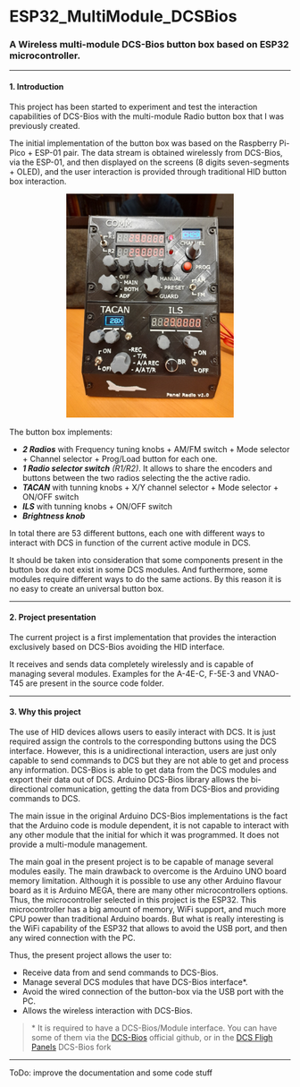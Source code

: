 # ESP32_MultiModule_DCSBios
### A Wireless multi-module DCS-Bios button box based on ESP32 microcontroller.

----

#### 1. Introduction

This project has been started to experiment and test the interaction capabilities of DCS-Bios with the multi-module Radio button box that I was previously created.

The initial implementation of the button box was based on the Raspberry Pi-Pico + ESP-01 pair. The data stream is obtained wirelessly from DCS-Bios, via the ESP-01, and then displayed on the screens (8 digits seven-segments + OLED), and the user interaction is provided through traditional HID button box interaction.

<p align="center">
<img src="/images/panel_radio1.jpg" alt="Multi-module Radio button box" width="300"/>
</p>

The button box implements:
* ***2 Radios*** with Frequency tuning knobs + AM/FM switch + Mode selector + Channel selector + Prog/Load button for each one.
* ***1 Radio selector switch*** *(R1/R2)*. It allows to share the encoders and buttons between the two radios selecting the the active radio.
* ***TACAN*** with tunning knobs + X/Y channel selector + Mode selector + ON/OFF switch
* ***ILS*** with tunning knobs + ON/OFF switch
* ***Brightness knob***

In total there are 53 different buttons, each one with different ways to interact with DCS in function of the current active module in DCS.

It should be taken into consideration that some components present in the button box do not exist in some DCS modules. And furthermore, some modules require different ways to do the same actions. By this reason it is no easy to create an universal button box.

----

#### 2. Project presentation

The current project is a first implementation that provides the interaction exclusively based on DCS-Bios avoiding the HID interface.

It receives and sends data completely wirelessly and is capable of managing several modules. Examples for the A-4E-C, F-5E-3 and VNAO-T45 are present in the source code folder. 

----

#### 3. Why this project

The use of HID devices allows users to easily interact with DCS. It is just required assign the controls to the corresponding buttons using the DCS interface. However, this is a unidirectional interaction, users are just only capable to send commands to DCS but they are not able to get and process any information. DCS-Bios is able to get data from the DCS modules and export their data out of DCS. Arduino DCS-Bios library allows the bi-directional communication, getting the data from DCS-Bios and providing commands to DCS.

The main issue in the original Arduino DCS-Bios implementations is the fact that the Arduino code is module dependent, it is not capable to interact with any other module that the initial for which it was programmed. It does not provide a multi-module management.

The main goal in the present project is to be capable of manage several modules easily. The main drawback to overcome is the Arduino UNO board memory limitation. Although it is possible to use any other Arduino flavour board as it is Arduino MEGA, there are many other microcontrollers options. Thus, the microcontroller selected in this project is the ESP32. This microcontroller has a big amount of memory, WiFi support, and much more CPU power than traditional Arduino boards. But what is really interesting is the WiFi capability of the ESP32 that allows to avoid the USB port, and then any wired connection with the PC.

Thus, the present project allows the user to:
  * Receive data from and send commands to DCS-Bios.
  * Manage several DCS modules that have DCS-Bios interface*.
  * Avoid the wired connection of the button-box via the USB port with the PC.
  * Allows the wireless interaction with DCS-Bios.

> \* It is required to have a DCS-Bios/Module interface. You can have some of them via the [DCS-Bios](https://github.com/dcs-bios) official github, or in the [DCS Fligh Panels](https://github.com/DCSFlightpanels/dcs-bios) DCS-Bios fork


---
ToDo: improve the documentation and some code stuff
